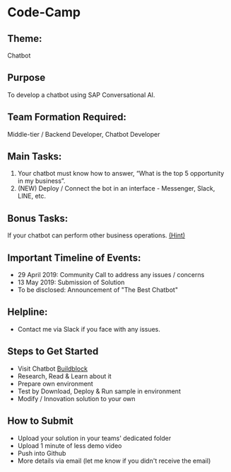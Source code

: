 # Code-Camp

## Theme: 
Chatbot

## Purpose
To develop a chatbot using SAP Conversational AI.

## Team Formation Required: 
Middle-tier / Backend Developer, Chatbot Developer

## Main Tasks: 
1. Your chatbot must know how to answer, “What is the top 5 opportunity in my business”.
2. (NEW) Deploy / Connect the bot in an interface - Messenger, Slack, LINE, etc.

## Bonus Tasks: 
If your chatbot can perform other business operations. [(Hint)](https://github.com/B1SA/smb-recast-bot)

## Important Timeline of Events:
- 29 April 2019: Community Call to address any issues / concerns
- 13 May 2019: Submission of Solution
- To be disclosed: Announcement of "The Best Chatbot"

## Helpline:
- Contact me via Slack if you face with any issues.

## Steps to Get Started
- Visit Chatbot [Buildblock](https://github.com/B1SA/hackathon/tree/master/ChatBot)
- Research, Read & Learn about it
- Prepare own environment
- Test by Download, Deploy & Run sample in environment
- Modify / Innovation solution to your own

## How to Submit
- Upload your solution in your teams' dedicated folder
- Upload 1 minute of less demo video
- Push into Github
- More details via email (let me know if you didn't receive the email)

